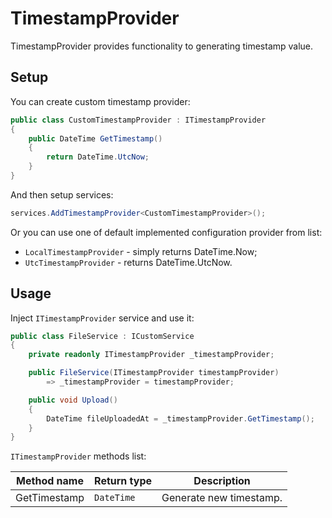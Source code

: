 # TimestampProvider

TimestampProvider provides functionality to generating timestamp value.

## Setup

You can create custom timestamp provider:

```csharp
public class CustomTimestampProvider : ITimestampProvider
{
    public DateTime GetTimestamp()
    {
        return DateTime.UtcNow;
    }
}
```

And then setup services:

```csharp
services.AddTimestampProvider<CustomTimestampProvider>();
```
Or you can use one of default implemented configuration provider from list:

* `LocalTimestampProvider` - simply returns DateTime.Now;
* `UtcTimestampProvider` - returns DateTime.UtcNow.

## Usage

Inject `ITimestampProvider` service and use it:

```csharp
public class FileService : ICustomService
{
    private readonly ITimestampProvider _timestampProvider;

    public FileService(ITimestampProvider timestampProvider)
        => _timestampProvider = timestampProvider;

    public void Upload()
    {
        DateTime fileUploadedAt = _timestampProvider.GetTimestamp();
    }
}
```

`ITimestampProvider` methods list:

| Method name | Return type | Description |
| --- | --- | --- |
| GetTimestamp | `DateTime` | Generate new timestamp. |

